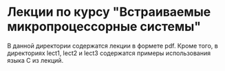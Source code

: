 # Лекции по курсу "Встраиваемые микропроцессорные системы"

В данной директории содержатся лекции в формете pdf.
Кроме того, в директориях lect1, lect2 и lect3 содержатся примеры
использования языка C из лекций.
